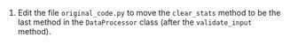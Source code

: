 1. Edit the file `original_code.py` to move the `clear_stats` method to be the last method in the `DataProcessor` class (after the `validate_input` method).